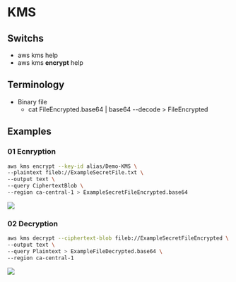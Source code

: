 # KMS

## Switchs
* aws kms help
* aws kms **encrypt** help

## Terminology 
* Binary file
    * cat FileEncrypted.base64 | base64 --decode > FileEncrypted

## Examples
### 01 Ecnryption
````bash
aws kms encrypt --key-id alias/Demo-KMS \
--plaintext fileb://ExampleSecretFile.txt \
--output text \
--query CiphertextBlob \
--region ca-central-1 > ExampleSecretFileEncrypted.base64
````
[<img src="https://i.imgur.com/CKyTwXx.png">](https://i.imgur.com/CKyTwXx.png)

### 02 Decryption
````bash
aws kms decrypt --ciphertext-blob fileb://ExampleSecretFileEncrypted \
--output text \
--query Plaintext > ExampleFileDecrypted.base64 \
--region ca-central-1
````
[<img src="https://i.imgur.com/nHgBe81.png">](https://i.imgur.com/nHgBe81.png)
